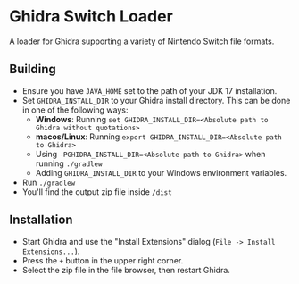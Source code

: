 # Ghidra Switch Loader

A loader for Ghidra supporting a variety of Nintendo Switch file formats.

## Building

- Ensure you have ``JAVA_HOME`` set to the path of your JDK 17 installation.
- Set ``GHIDRA_INSTALL_DIR`` to your Ghidra install directory. This can be done in one of the following ways:
  - **Windows**: Running ``set GHIDRA_INSTALL_DIR=<Absolute path to Ghidra without quotations>``
  - **macos/Linux**: Running ``export GHIDRA_INSTALL_DIR=<Absolute path to Ghidra>``
  - Using ``-PGHIDRA_INSTALL_DIR=<Absolute path to Ghidra>`` when running ``./gradlew``
  - Adding ``GHIDRA_INSTALL_DIR`` to your Windows environment variables.
- Run ``./gradlew``
- You'll find the output zip file inside `/dist`

## Installation

- Start Ghidra and use the "Install Extensions" dialog (``File -> Install Extensions...``).
- Press the ``+`` button in the upper right corner.
- Select the zip file in the file browser, then restart Ghidra.
